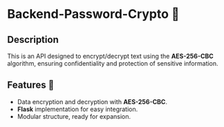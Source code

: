 # Backend-Password-Crypto 🔐

## Description
This is an API designed to encrypt/decrypt text using the **AES-256-CBC** algorithm, ensuring confidentiality and protection of sensitive information.

## Features 🚀
- Data encryption and decryption with **AES-256-CBC**.
- **Flask** implementation for easy integration.
- Modular structure, ready for expansion.
